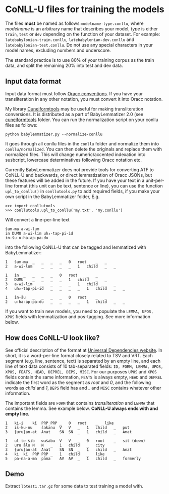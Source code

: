 # CoNLL-U files for training the models
The files **must** be named as follows ```modelname-type.conllu```, where *modelname* is an arbitrary name that describes your model, *type* is either ```train```, ```test``` or ```dev``` depending on the function of your dataset. For example: ```latebabylonian-train.conllu```, ```latebabylonian-dev.conllu``` and ```latebabylonian-test.conllu```. Do not use any special characters in your model names, excluding numbers and underscore.

The standard practice is to use 80% of your training corpus as the train data, and split the remaining 20% into test and dev data.

## Input data format
Input data format must follow [Oracc conventions](http://oracc.museum.upenn.edu/doc/help/languages/akkadian/akkadianstylesheet/index.html). If you have your transliteration in any other notation, you must convert it into Oracc notation.

My library [Cuneiformtools](https://docs.google.com/document/d/1kW9DnCpXGICJ_ttOCO182G2jivE7_knVOZP_v6vdNPw/) may be useful for making transliteration conversions. It is distributed as a part of BabyLemmatizer 2.0 (see [cuneiformtools](https://github.com/asahala/BabyLemmatizer/tree/main/cuneiformtools) folder. You can run the normalization script on your conllu files as follows:

```python babylemmatizer.py --normalize-conllu```

It goes through all conllu files in the ```conllu``` folder and normalize them into ```conllu/normalized```. You can then delete the originals and replace them with normalized files. This will change numeric/accented indexation into susbcript, lowercase determinatives following Oracc notation etc.

Currently BabyLemmatizer does not provide tools for converting ATF to CoNLL-U and backwards, or direct lemmatization of Oracc JSONs, but these features will be added in the future. If you have your text in a unit-per-line format (this unit can be text, sentence or line), you can use the function ```upl_to_conllu()``` in ```conllutools.py``` to add required fields, if you make your own script in the BabyLemmatizer folder, E.g.

```
>>> import conllutools
>>> conllutools.upl_to_conllu('my.txt', 'my.conllu')
```

Will convert a line-per-line text

```
šum-ma a-wi-lum
in DUMU a-wi-lim uh₂-tap-pi-id
in-šu u-ha-ap-pa-du
```

into the following CoNLL-U that can be tagged and lemmatized with BabyLemmatizer:

```
1	šum-ma	_	_	_	_	0	root	_	_
2	a-wi-lum	_	_	_	_	1	child	_	_

1	in	_	_	_	_	0	root	_	_
2	DUMU	_	_	_	_	1	child	_	_
3	a-wi-lim	_	_	_	_	1	child	_	_
4	uh₂-tap-pi-id	_	_	_	_	1	child	_	_

1	in-šu	_	_	_	_	0	root	_	_
2	u-ha-ap-pa-du	_	_	_	_	1	child	_	_

```

If you want to train new models, you need to populate the ```LEMMA, UPOS, XPOS``` fields with lemmatization and pos-tagging. See more information below.


## How does CoNLL-U look like?
See official description of the format at [Universal Dependencies website](https://universaldependencies.org/format.html). In short, it is a word-per-line format closely related to TSV and VRT. Each segment (e.g. line, sentence, text) is separated by an empty line, and each line of text data consists of 10 tab-separated fields: ```ID, FORM, LEMMA, UPOS, XPOS, FEATS, HEAD, DEPREL, DEPS, MISC```. For our purposes ```UPOS``` and ```XPOS``` fields contain the same information, ```FEATS``` is always empty, ```HEAD``` and ```DEPREL``` indicate the first word as the segment as *root* and *0*, and the following words as *child* and *1*, ```DEPS``` field has and *_* and ```MISC``` contains whatever other information.

The important fields are ```FORM``` that contains *transliteration* and ```LEMMA``` that contains the lemma. See example below. **CoNLL-U always ends with and empty line.**


```
1	ki-i	kī	PRP	PRP	_	0	root	_	like
2	iš-ku-nu	šakānu	V	V	_	1	child	_	put
3	{uru}an-at	Anat	SN	SN	_	1	child	_	Anat

1	ul-te-šib	wašābu	V	V	_	0	root	_	sit (down)
2	uru	ālu	N	N	_	1	child	_	city
3	{uru}an-at	Anat	SN	SN	_	1	child	_	Anat
4	ki	kī	PRP	PRP	_	1	child	_	like
5	pa-na-a-ma	pāna	AV	AV	_	1	child	_	formerly

```

## Demo
Extract ```lbtest1.tar.gz``` for some data to test training a model with.
